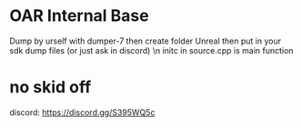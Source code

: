 # OAR Internal Base
Dump by urself with dumper-7 then create folder Unreal then put in your sdk dump files (or just ask in discord) \n
initc in source.cpp is main function
# no skid off

discord: https://discord.gg/S395WQ5c
